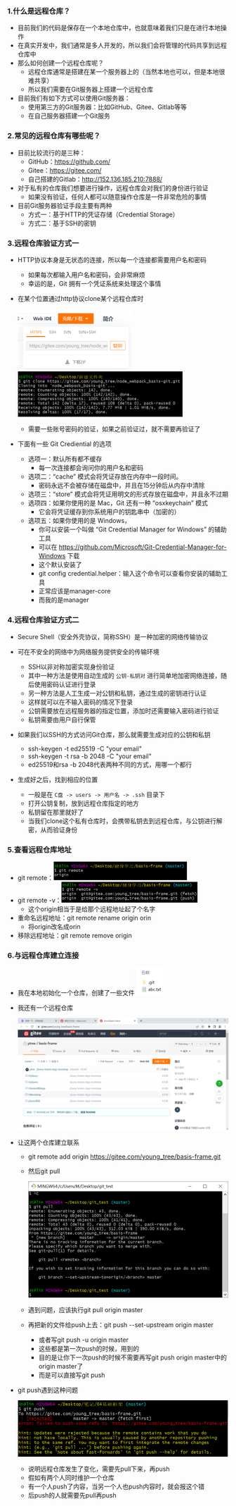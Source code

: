 ### 1.什么是远程仓库？

- 目前我们的代码是保存在一个本地仓库中，也就意味着我们只是在进行本地操作
- 在真实开发中，我们通常是多人开发的，所以我们会将管理的代码共享到远程仓库中
- 那么如何创建一个远程仓库呢？
  - 远程仓库通常是搭建在某一个服务器上的（当然本地也可以，但是本地很难共享）
  - 所以我们需要在Git服务器上搭建一个远程仓库
- 目前我们有如下方式可以使用Git服务器：
  - 使用第三方的Git服务器：比如GitHub、Gitee、Gitlab等等
  - 在自己服务器搭建一个Git服务

### 2.常见的远程仓库有哪些呢？

- 目前比较流行的是三种：
  - GitHub：https://github.com/
  - Gitee：https://gitee.com/
  - 自己搭建的Gitlab：http://152.136.185.210:7888/
- 对于私有的仓库我们想要进行操作，远程仓库会对我们的身份进行验证
  - 如果没有验证，任何人都可以随意操作仓库是一件非常危险的事情
- 目前Git服务器验证手段主要有两种
  - 方式一：基于HTTP的凭证存储（Credential Storage）
  - 方式二：基于SSH的密钥

### 3.远程仓库验证方式一

- HTTP协议本身是无状态的连接，所以每一个连接都需要用户名和密码

  - 如果每次都输入用户名和密码，会非常麻烦
  - 幸运的是，Git 拥有一个凭证系统来处理这个事情

- 在某个位置通过http协议clone某个远程仓库时

  <img src="images/image-20220706125526699.png" alt="image-20220706125526699" style="zoom:50%;" /><img src="images/image-20220706125545932.png" alt="image-20220706125545932" style="zoom:50%;" />

  - 需要一些账号密码的验证，如果之前验证过，就不需要再验证了

- 下面有一些 Git Crediential 的选项
  - 选项一：默认所有都不缓存
    - 每一次连接都会询问你的用户名和密码
  - 选项二：“cache” 模式会将凭证存放在内存中一段时间。
    - 密码永远不会被存储在磁盘中，并且在15分钟后从内存中清除
  - 选项三：“store” 模式会将凭证用明文的形式存放在磁盘中，并且永不过期
  - 选项四：如果你使用的是 Mac，Git 还有一种 “osxkeychain” 模式
    - 它会将凭证缓存到你系统用户的钥匙串中（加密的）
  - 选项五：如果你使用的是 Windows，
    - 你可以安装一个叫做 “Git Credential Manager for Windows” 的辅助工具
    - 可以在 https://github.com/Microsoft/Git-Credential-Manager-for-Windows 下载
    - 这个默认安装了
    - git config credential.helper：输入这个命令可以查看你安装的辅助工具
    - 正常应该是manager-core
    - 而我的是manager

### 4.远程仓库验证方式二

- Secure Shell（安全外壳协议，简称SSH）是一种加密的网络传输协议
- 可在不安全的网络中为网络服务提供安全的传输环境
  - SSH以非对称加密实现身份验证
  - 其中一种方法是使用自动生成的 `公钥-私钥对` 进行简单地加密网络连接，随后使用密码认证进行登录
  - 另一种方法是人工生成一对公钥和私钥，通过生成的密钥进行认证
  - 这样就可以在不输入密码的情况下登录
  - 公钥需要放在远程服务器的指定位置，添加时还需要输入密码进行验证
  - 私钥需要由用户自行保管
- 如果我们以SSH的方式访问Git仓库，那么就需要生成对应的公钥和私钥
  - ssh-keygen -t ed25519 -C "your email"
  - ssh-keygen -t rsa -b 2048 -C "your email"
  - ed25519和rsa -b 2048代表两种不同的方式，用哪一个都行

- 生成好之后，找到相应的位置
  - 一般是在 `C盘 -> users -> 用户名 -> .ssh` 目录下
  - 打开公钥复制，放到远程仓库指定的地方
  - 私钥留在那里就好了
  - 当我们clone这个私有仓库时，会携带私钥去到远程仓库，与公钥进行解密，从而验证身份

### 5.查看远程仓库地址

- git remote：<img src="images/image-20220706160508161.png" alt="image-20220706160508161" style="zoom:50%;" />
- git remote -v：<img src="images/image-20220706162307715.png" alt="image-20220706162307715" style="zoom:50%;" />
  - 这个origin相当于是给那个远程地址起了个名字
- 重命名远程地址：git remote rename origin orin
  - 将origin改名成orin
- 移除远程地址：git remote remove origin

### 6.与远程仓库建立连接

- 我在本地初始化一个仓库，创建了一些文件<img src="images/image-20220706162827523.png" alt="image-20220706162827523" style="zoom:50%;" />

- 我还有一个远程仓库

  ![image-20220706162848583](images/image-20220706162848583.png)

- 让这两个仓库建立联系

  - git remote add origin https://gitee.com/young_tree/basis-frame.git

  - 然后git pull

    <img src="images/image-20220706163145604.png" alt="image-20220706163145604" style="zoom:50%;" />

  - 遇到问题，应该执行git pull origin master

  - 再把新的文件给push上去：git push --set-upstream origin master

    - 或者写git push -u origin master
    - 这些都是第一次push的时候，用到的
    - 目的是让你下一次push的时候不需要再写git push origin master中的origin master了
    - 而是可以直接写git push

- git push遇到这种问题

  ![image-20220706165708620](images/image-20220706165708620.png)
  - 说明远程仓库发生了变化，需要先pull下来，再push
  - 假如有两个人同时维护一个仓库
  - 有一个人push了内容，当另一个人也push内容时，就会报这个错
  - 后push的人就需要先pull再push

